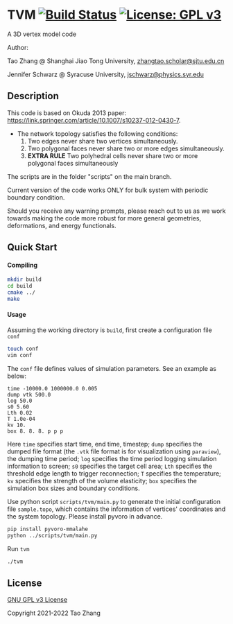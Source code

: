# TVM [![Build Status][1]][2] [![License: GPL v3](https://img.shields.io/badge/License-GPLv3-blue.svg)](https://www.gnu.org/licenses/gpl-3.0)

[1]: https://travis-ci.com/ZhangTao-SJTU/tvm.svg?token=YPqm5yHsQT7PD3VM6WG5&branch=main
[2]: https://travis-ci.com/ZhangTao-SJTU/tvm

A 3D vertex model code

Author:

Tao Zhang @ Shanghai Jiao Tong University, zhangtao.scholar@sjtu.edu.cn

Jennifer Schwarz @ Syracuse University, jschwarz@physics.syr.edu

## Description
This code is based on Okuda 2013 paper: https://link.springer.com/article/10.1007/s10237-012-0430-7.

- The network topology satisfies the following conditions:
  1. Two edges never share two vertices simultaneously.
  2. Two polygonal faces never share two or more edges simultaneously.
  3. **EXTRA RULE** Two polyhedral cells never share two or more polygonal faces simultaneously

The scripts are in the folder "scripts" on the main branch.

Current version of the code works ONLY for bulk system with periodic boundary condition. 

Should you receive any warning prompts, please reach out to us as we work towards making the code more robust for more general geometries, deformations, and energy functionals. 

## Quick Start
#### Compiling
```bash
mkdir build
cd build
cmake ../
make
```

#### Usage
Assuming the working directory is `build`, first create a configuration file `conf`
```bash
touch conf
vim conf
```
The `conf` file defines values of simulation parameters. See an example as below:
```
time -10000.0 1000000.0 0.005
dump vtk 500.0
log 50.0
s0 5.60
Lth 0.02
T 1.0e-04
kv 10.
box 8. 8. 8. p p p
```
Here `time` specifies start time, end time, timestep;
`dump` specifies the dumped file format (the `.vtk` file format is for visualization using `paraview`), the dumping time period;
`log` specifies the time period logging simulation information to screen;
`s0` specifies the target cell area;
`Lth` specifies the threshold edge length to trigger reconnection;
`T` specifies the temperature;
`kv` specifies the strength of the volume elasticity;
`box` specifies the simulation box sizes and boundary conditions.

Use python script `scripts/tvm/main.py` to generate the initial configuration file `sample.topo`,
which contains the information of vertices' coordinates and the system topology. Please install pyvoro in advance. 
```bash
pip install pyvoro-mmalahe
python ../scripts/tvm/main.py
```

Run `tvm`
```bash
./tvm
```

## License

[GNU GPL v3 License](./LICENSE.md)

Copyright 2021-2022 Tao Zhang
